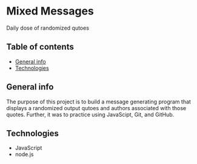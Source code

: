 # Mixed Messages 

Daily dose of randomized qutoes

## Table of contents
* [General info](#general-info)
* [Technologies](#technologies)

## General info

The purpose of this project is to build a message generating program that displays a randomized output qutoes and authors associated with those quotes. Further, it was to practice using JavaScipt, Git, and GitHub. 

## Technologies

* JavaScript
* node.js

